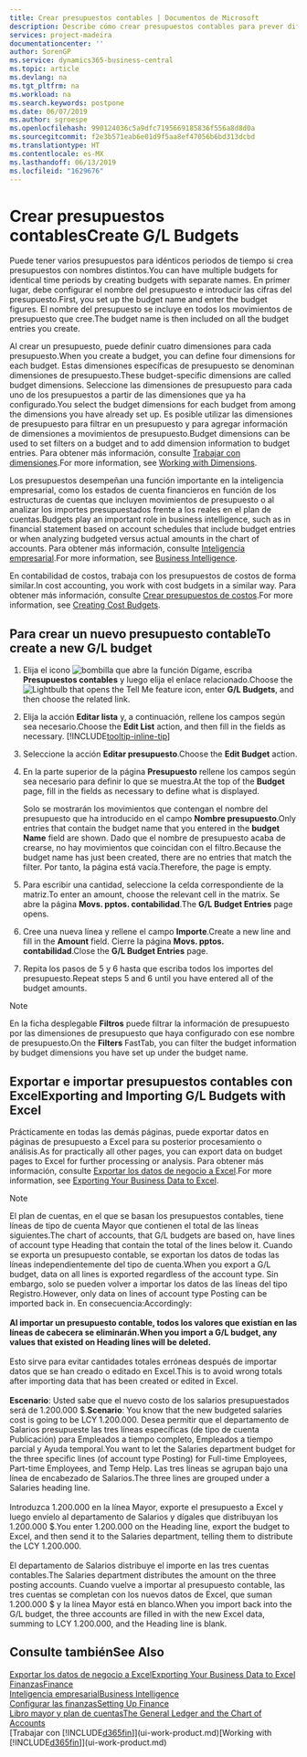 ```yaml
---
title: Crear presupuestos contables | Documentos de Microsoft
description: Describe cómo crear presupuestos contables para prever diferentes actividades financieras y asignar dimensiones para fines de inteligencia empresarial.
services: project-madeira
documentationcenter: ''
author: SorenGP
ms.service: dynamics365-business-central
ms.topic: article
ms.devlang: na
ms.tgt_pltfrm: na
ms.workload: na
ms.search.keywords: postpone
ms.date: 06/07/2019
ms.author: sgroespe
ms.openlocfilehash: 990124036c5a9dfc7195669185836f556a8d8d0a
ms.sourcegitcommit: f2e3b571eab6e01d9f5aa8ef47056b6bd313dcbd
ms.translationtype: HT
ms.contentlocale: es-MX
ms.lasthandoff: 06/13/2019
ms.locfileid: "1629676"
---
```

# <a name="create-gl-budgets"></a><span data-ttu-id="6ab6d-103">Crear presupuestos contables</span><span class="sxs-lookup"><span data-stu-id="6ab6d-103">Create G/L Budgets</span></span>
<span data-ttu-id="6ab6d-104">Puede tener varios presupuestos para idénticos periodos de tiempo si crea presupuestos con nombres distintos.</span><span class="sxs-lookup"><span data-stu-id="6ab6d-104">You can have multiple budgets for identical time periods by creating budgets with separate names.</span></span> <span data-ttu-id="6ab6d-105">En primer lugar, debe configurar el nombre del presupuesto e introducir las cifras del presupuesto.</span><span class="sxs-lookup"><span data-stu-id="6ab6d-105">First, you set up the budget name and enter the budget figures.</span></span> <span data-ttu-id="6ab6d-106">El nombre del presupuesto se incluye en todos los movimientos de presupuesto que cree.</span><span class="sxs-lookup"><span data-stu-id="6ab6d-106">The budget name is then included on all the budget entries you create.</span></span>  

<span data-ttu-id="6ab6d-107">Al crear un presupuesto, puede definir cuatro dimensiones para cada presupuesto.</span><span class="sxs-lookup"><span data-stu-id="6ab6d-107">When you create a budget, you can define four dimensions for each budget.</span></span> <span data-ttu-id="6ab6d-108">Estas dimensiones específicas de presupuesto se denominan dimensiones de presupuesto.</span><span class="sxs-lookup"><span data-stu-id="6ab6d-108">These budget-specific dimensions are called budget dimensions.</span></span> <span data-ttu-id="6ab6d-109">Seleccione las dimensiones de presupuesto para cada uno de los presupuestos a partir de las dimensiones que ya ha configurado.</span><span class="sxs-lookup"><span data-stu-id="6ab6d-109">You select the budget dimensions for each budget from among the dimensions you have already set up.</span></span> <span data-ttu-id="6ab6d-110">Es posible utilizar las dimensiones de presupuesto para filtrar en un presupuesto y para agregar información de dimensiones a movimientos de presupuesto.</span><span class="sxs-lookup"><span data-stu-id="6ab6d-110">Budget dimensions can be used to set filters on a budget and to add dimension information to budget entries.</span></span> <span data-ttu-id="6ab6d-111">Para obtener más información, consulte [Trabajar con dimensiones](finance-dimensions.md).</span><span class="sxs-lookup"><span data-stu-id="6ab6d-111">For more information, see [Working with Dimensions](finance-dimensions.md).</span></span>

<span data-ttu-id="6ab6d-112">Los presupuestos desempeñan una función importante en la inteligencia empresarial, como los estados de cuenta financieros en función de los estructuras de cuentas que incluyen movimientos de presupuesto o al analizar los importes presupuestados frente a los reales en el plan de cuentas.</span><span class="sxs-lookup"><span data-stu-id="6ab6d-112">Budgets play an important role in business intelligence, such as in financial statement based on account schedules that include budget entries or when analyzing budgeted versus actual amounts in the chart of accounts.</span></span> <span data-ttu-id="6ab6d-113">Para obtener más información, consulte [Inteligencia empresarial](bi.md).</span><span class="sxs-lookup"><span data-stu-id="6ab6d-113">For more information, see [Business Intelligence](bi.md).</span></span>

<span data-ttu-id="6ab6d-114">En contabilidad de costos, trabaja con los presupuestos de costos de forma similar.</span><span class="sxs-lookup"><span data-stu-id="6ab6d-114">In cost accounting, you work with cost budgets in a similar way.</span></span> <span data-ttu-id="6ab6d-115">Para obtener más información, consulte [Crear presupuestos de costos](finance-create-cost-budgets.md).</span><span class="sxs-lookup"><span data-stu-id="6ab6d-115">For more information, see [Creating Cost Budgets](finance-create-cost-budgets.md).</span></span>    

## <a name="to-create-a-new-gl-budget"></a><span data-ttu-id="6ab6d-116">Para crear un nuevo presupuesto contable</span><span class="sxs-lookup"><span data-stu-id="6ab6d-116">To create a new G/L budget</span></span>  
1. <span data-ttu-id="6ab6d-117">Elija el icono ![bombilla que abre la función Dígame](media/ui-search/search_small.png "Dígame que desea hacer"), escriba **Presupuestos contables** y luego elija el enlace relacionado.</span><span class="sxs-lookup"><span data-stu-id="6ab6d-117">Choose the ![Lightbulb that opens the Tell Me feature](media/ui-search/search_small.png "Tell me what you want to do") icon, enter **G/L Budgets**, and then choose the related link.</span></span>  
2. <span data-ttu-id="6ab6d-118">Elija la acción **Editar lista** y, a continuación, rellene los campos según sea necesario.</span><span class="sxs-lookup"><span data-stu-id="6ab6d-118">Choose the **Edit List** action, and then fill in the fields as necessary.</span></span> [!INCLUDE[tooltip-inline-tip](includes/tooltip-inline-tip_md.md)]  
3. <span data-ttu-id="6ab6d-119">Seleccione la acción **Editar presupuesto**.</span><span class="sxs-lookup"><span data-stu-id="6ab6d-119">Choose the **Edit Budget** action.</span></span>
4. <span data-ttu-id="6ab6d-120">En la parte superior de la página **Presupuesto** rellene los campos según sea necesario para definir lo que se muestra.</span><span class="sxs-lookup"><span data-stu-id="6ab6d-120">At the top of the **Budget** page, fill in the fields as necessary to define what is displayed.</span></span>  

    <span data-ttu-id="6ab6d-121">Solo se mostrarán los movimientos que contengan el nombre del presupuesto que ha introducido en el campo **Nombre presupuesto**.</span><span class="sxs-lookup"><span data-stu-id="6ab6d-121">Only entries that contain the budget name that you entered in the **budget Name** field are shown.</span></span> <span data-ttu-id="6ab6d-122">Dado que el nombre de presupuesto acaba de crearse, no hay movimientos que coincidan con el filtro.</span><span class="sxs-lookup"><span data-stu-id="6ab6d-122">Because the budget name has just been created, there are no entries that match the filter.</span></span> <span data-ttu-id="6ab6d-123">Por tanto, la página está vacía.</span><span class="sxs-lookup"><span data-stu-id="6ab6d-123">Therefore, the page is empty.</span></span>  
5. <span data-ttu-id="6ab6d-124">Para escribir una cantidad, seleccione la celda correspondiente de la matriz.</span><span class="sxs-lookup"><span data-stu-id="6ab6d-124">To enter an amount, choose the relevant cell in the matrix.</span></span> <span data-ttu-id="6ab6d-125">Se abre la página **Movs. pptos. contabilidad**.</span><span class="sxs-lookup"><span data-stu-id="6ab6d-125">The **G/L Budget Entries** page opens.</span></span>  
6. <span data-ttu-id="6ab6d-126">Cree una nueva línea y rellene el campo **Importe**.</span><span class="sxs-lookup"><span data-stu-id="6ab6d-126">Create a new line and fill in the **Amount** field.</span></span> <span data-ttu-id="6ab6d-127">Cierre la página **Movs. pptos. contabilidad**.</span><span class="sxs-lookup"><span data-stu-id="6ab6d-127">Close the **G/L Budget Entries** page.</span></span>  
7. <span data-ttu-id="6ab6d-128">Repita los pasos de 5 y 6 hasta que escriba todos los importes del presupuesto.</span><span class="sxs-lookup"><span data-stu-id="6ab6d-128">Repeat steps 5 and 6 until you have entered all of the budget amounts.</span></span>  

> [!NOTE]  
>  <span data-ttu-id="6ab6d-129">En la ficha desplegable **Filtros** puede filtrar la información de presupuesto por las dimensiones de presupuesto que haya configurado con ese nombre de presupuesto.</span><span class="sxs-lookup"><span data-stu-id="6ab6d-129">On the **Filters** FastTab, you can filter the budget information by budget dimensions you have set up under the budget name.</span></span>

## <a name="exporting-and-importing-gl-budgets-with-excel"></a><span data-ttu-id="6ab6d-130">Exportar e importar presupuestos contables con Excel</span><span class="sxs-lookup"><span data-stu-id="6ab6d-130">Exporting and Importing G/L Budgets with Excel</span></span>
<span data-ttu-id="6ab6d-131">Prácticamente en todas las demás páginas, puede exportar datos en páginas de presupuesto a Excel para su posterior procesamiento o análisis.</span><span class="sxs-lookup"><span data-stu-id="6ab6d-131">As for practically all other pages, you can export data on budget pages to Excel for further processing or analysis.</span></span> <span data-ttu-id="6ab6d-132">Para obtener más información, consulte [Exportar los datos de negocio a Excel](about-export-data.md).</span><span class="sxs-lookup"><span data-stu-id="6ab6d-132">For more information, see [Exporting Your Business Data to Excel](about-export-data.md).</span></span>

> [!NOTE]
> <span data-ttu-id="6ab6d-133">El plan de cuentas, en el que se basan los presupuestos contables, tiene líneas de tipo de cuenta Mayor que contienen el total de las líneas siguientes.</span><span class="sxs-lookup"><span data-stu-id="6ab6d-133">The chart of accounts, that G/L budgets are based on, have lines of account type Heading that contain the total of the lines below it.</span></span> <span data-ttu-id="6ab6d-134">Cuando se exporta un presupuesto contable, se exportan los datos de todas las líneas independientemente del tipo de cuenta.</span><span class="sxs-lookup"><span data-stu-id="6ab6d-134">When you export a G/L budget, data on all lines is exported regardless of the account type.</span></span> <span data-ttu-id="6ab6d-135">Sin embargo, solo se pueden volver a importar los datos de las líneas del tipo Registro.</span><span class="sxs-lookup"><span data-stu-id="6ab6d-135">However, only data on lines of account type Posting can be imported back in.</span></span> <span data-ttu-id="6ab6d-136">En consecuencia:</span><span class="sxs-lookup"><span data-stu-id="6ab6d-136">Accordingly:</span></span> <br /><br /> <span data-ttu-id="6ab6d-137">**Al importar un presupuesto contable, todos los valores que existían en las líneas de cabecera se eliminarán.**</span><span class="sxs-lookup"><span data-stu-id="6ab6d-137">**When you import a G/L budget, any values that existed on Heading lines will be deleted.**</span></span> <br /><br /> <span data-ttu-id="6ab6d-138">Esto sirve para evitar cantidades totales erróneas después de importar datos que se han creado o editado en Excel.</span><span class="sxs-lookup"><span data-stu-id="6ab6d-138">This is to avoid wrong totals after importing data that has been created or edited in Excel.</span></span><br /><br /> <span data-ttu-id="6ab6d-139">**Escenario**: Usted sabe que el nuevo costo de los salarios presupuestados será de 1.200.000 $.</span><span class="sxs-lookup"><span data-stu-id="6ab6d-139">**Scenario**: You know that the new budgeted salaries cost is going to be LCY 1.200.000.</span></span> <span data-ttu-id="6ab6d-140">Desea permitir que el departamento de Salarios presupueste las tres líneas específicas (de tipo de cuenta Publicación) para Empleados a tiempo completo, Empleados a tiempo parcial y Ayuda temporal.</span><span class="sxs-lookup"><span data-stu-id="6ab6d-140">You want to let the Salaries department budget for the three specific lines (of account type Posting) for Full-time Employees, Part-time Employees, and Temp Help.</span></span> <span data-ttu-id="6ab6d-141">Las tres líneas se agrupan bajo una línea de encabezado de Salarios.</span><span class="sxs-lookup"><span data-stu-id="6ab6d-141">The three lines are grouped under a Salaries heading line.</span></span><br /><br /><span data-ttu-id="6ab6d-142">Introduzca 1.200.000 en la línea Mayor, exporte el presupuesto a Excel y luego envíelo al departamento de Salarios y dígales que distribuyan los 1.200.000 $.</span><span class="sxs-lookup"><span data-stu-id="6ab6d-142">You enter 1.200.000 on the Heading line, export the budget to Excel, and then send it to the Salaries department, telling them to distribute the LCY 1.200.000.</span></span><br /><br /> <span data-ttu-id="6ab6d-143">El departamento de Salarios distribuye el importe en las tres cuentas contables.</span><span class="sxs-lookup"><span data-stu-id="6ab6d-143">The Salaries department distributes the amount on the three posting accounts.</span></span> <span data-ttu-id="6ab6d-144">Cuando vuelve a importar al presupuesto contable, las tres cuentas se completan con los nuevos datos de Excel, que suman 1.200.000 $ y la línea Mayor está en blanco.</span><span class="sxs-lookup"><span data-stu-id="6ab6d-144">When you import back into the G/L budget, the three accounts are filled in with the new Excel data, summing to LCY 1.200.000, and the Heading line is blank.</span></span>

## <a name="see-also"></a><span data-ttu-id="6ab6d-145">Consulte también</span><span class="sxs-lookup"><span data-stu-id="6ab6d-145">See Also</span></span>
[<span data-ttu-id="6ab6d-146">Exportar los datos de negocio a Excel</span><span class="sxs-lookup"><span data-stu-id="6ab6d-146">Exporting Your Business Data to Excel</span></span>](about-export-data.md)  
[<span data-ttu-id="6ab6d-147">Finanzas</span><span class="sxs-lookup"><span data-stu-id="6ab6d-147">Finance</span></span>](finance.md)  
[<span data-ttu-id="6ab6d-148">Inteligencia empresarial</span><span class="sxs-lookup"><span data-stu-id="6ab6d-148">Business Intelligence</span></span>](bi.md)  
[<span data-ttu-id="6ab6d-149">Configurar las finanzas</span><span class="sxs-lookup"><span data-stu-id="6ab6d-149">Setting Up Finance</span></span>](finance-setup-finance.md)  
[<span data-ttu-id="6ab6d-150">Libro mayor y plan de cuentas</span><span class="sxs-lookup"><span data-stu-id="6ab6d-150">The General Ledger and the Chart of Accounts</span></span>](finance-general-ledger.md)  
<span data-ttu-id="6ab6d-151">[Trabajar con [!INCLUDE[d365fin](includes/d365fin_md.md)]](ui-work-product.md)</span><span class="sxs-lookup"><span data-stu-id="6ab6d-151">[Working with [!INCLUDE[d365fin](includes/d365fin_md.md)]](ui-work-product.md)</span></span>  
